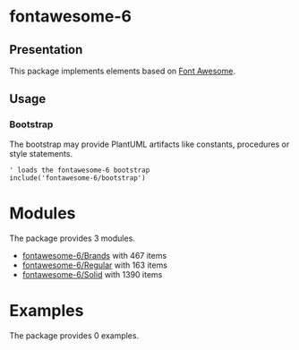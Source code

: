 # fontawesome-6

## Presentation
This package implements elements based on [Font Awesome](https://github.com/FortAwesome/Font-Awesome).

## Usage

### Bootstrap

The bootstrap may provide PlantUML artifacts like constants, procedures or style statements.

```plantuml
' loads the fontawesome-6 bootstrap
include('fontawesome-6/bootstrap')
```





# Modules

The package provides 3 modules.

- [fontawesome-6/Brands](../fontawesome-6/Brands/README.md) with 467 items
- [fontawesome-6/Regular](../fontawesome-6/Regular/README.md) with 163 items
- [fontawesome-6/Solid](../fontawesome-6/Solid/README.md) with 1390 items



# Examples

The package provides 0 examples.



